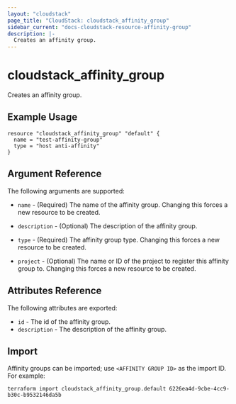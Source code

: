 ```yaml
---
layout: "cloudstack"
page_title: "CloudStack: cloudstack_affinity_group"
sidebar_current: "docs-cloudstack-resource-affinity-group"
description: |-
  Creates an affinity group.
---
```


# cloudstack_affinity_group

Creates an affinity group.

## Example Usage

```hcl
resource "cloudstack_affinity_group" "default" {
  name = "test-affinity-group"
  type = "host anti-affinity"
}
```

## Argument Reference

The following arguments are supported:

* `name` - (Required) The name of the affinity group. Changing this
    forces a new resource to be created.

* `description` - (Optional) The description of the affinity group.

* `type` - (Required) The affinity group type. Changing this
    forces a new resource to be created.

* `project` - (Optional) The name or ID of the project to register this
    affinity group to. Changing this forces a new resource to be created.

## Attributes Reference

The following attributes are exported:

* `id` - The id of the affinity group.
* `description` - The description of the affinity group.

## Import

Affinity groups can be imported; use `<AFFINITY GROUP ID>` as the import ID. For
example:

```shell
terraform import cloudstack_affinity_group.default 6226ea4d-9cbe-4cc9-b30c-b9532146da5b
```
